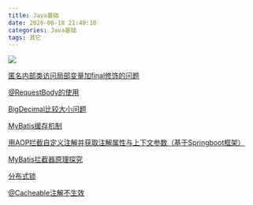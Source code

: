```yaml
---
title: Java基础
date: 2020-06-18 21:49:10
categories: Java基础
tags: 其它
---
```


![](https://oss.forestyoung.top/wind-turbine-5163993_1920.jpg)

<!--more-->

[匿名内部类访问局部变量加final修饰的问题](<https://blog.csdn.net/jiao_zg/article/details/78911469>)

[@RequestBody的使用](https://blog.csdn.net/justry_deng/article/details/80972817)

[BigDecimal比较大小问题](<https://blog.csdn.net/shadow_zed/article/details/73478298>)

[MyBatis缓存机制](https://tech.meituan.com/2018/01/19/mybatis-cache.html)

[用AOP拦截自定义注解并获取注解属性与上下文参数（基于Springboot框架）](https://www.cnblogs.com/keeya/p/9952700.html)

[MyBatis拦截器原理探究](https://www.cnblogs.com/fangjian0423/p/mybatis-interceptor.html)

[分布式锁](https://www.cnblogs.com/0201zcr/p/5942748.html#3821492)

[@Cacheable注解不生效](https://blog.csdn.net/a718515028/article/details/84569875)

